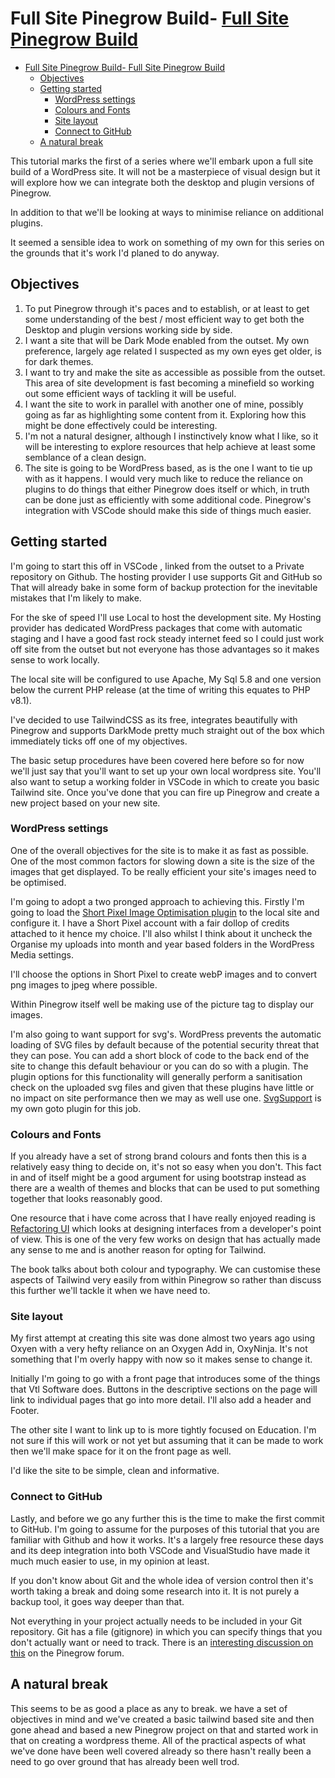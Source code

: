 # Full Site Pinegrow Build- [Full Site Pinegrow Build](#full-site-pinegrow-build)

- [Full Site Pinegrow Build- Full Site Pinegrow Build](#full-site-pinegrow-build--full-site-pinegrow-build)
  - [Objectives](#objectives)
  - [Getting started](#getting-started)
    - [WordPress settings](#wordpress-settings)
    - [Colours and Fonts](#colours-and-fonts)
    - [Site layout](#site-layout)
    - [Connect to GitHub](#connect-to-github)
  - [A natural break](#a-natural-break)

This tutorial marks the first of a series where we'll embark upon a full site build of a WordPress site. It will not be a masterpiece of visual design but it will explore how we can integrate both the desktop and plugin versions of Pinegrow.

In addition to that we'll be looking at ways to minimise reliance on additional plugins.

It seemed a sensible idea to work on something of my own for this series on the grounds that it's work I'd planed to do anyway.

## Objectives

1. To put Pinegrow through it's paces and to establish, or at least to get some understanding of the best / most efficient way to get both the Desktop and plugin versions working side by side.
2. I want a site that will be Dark Mode enabled from the outset. My own preference, largely age related I suspected as my own eyes get older, is for dark themes.
3. I want to try and make the site as accessible as possible from the outset. This area of site development is fast becoming a minefield so working out some efficient ways of tackling it will be useful.
4. I want the site to work in parallel with another one of mine, possibly going as far as highlighting some content from it. Exploring how this might be done effectively could be interesting.
5. I'm not a natural designer, although I instinctively know what I like, so it will be interesting to explore resources that help achieve at least some semblance of a clean design.
6. The site is going to be WordPress based, as is the one I want to tie up with as it happens. I would very much like to reduce the reliance on plugins to do things that either Pinegrow does itself or which, in truth can be done just as efficiently with some additional code. Pinegrow's integration with VSCode should make this side of things much easier.

## Getting started

I'm going to start this off in VSCode , linked from the outset to a Private repository on Github. The hosting provider I use supports Git and GitHub so That will already bake in some form of backup protection for the inevitable mistakes that I'm likely to make.

For the ske of speed I'll use Local to host the development site. My Hosting provider has dedicated WordPress packages that come with automatic staging and I have a good fast rock steady internet feed so I could just work off site from the outset but not everyone has those advantages so it makes sense to work locally.

The local site will be configured to use Apache, My Sql 5.8 and one version below the current PHP release (at the time of writing this equates to PHP v8.1).

I've decided to use TailwindCSS as its free, integrates beautifully with Pinegrow and supports DarkMode pretty much straight out of the box which immediately ticks off one of my objectives.

The basic setup procedures have been covered here before so for now we'll just say that you'll want to set up your own local wordpress site. You'll also want to setup a working folder in VSCode in which to create you basic Tailwind site. Once you've done that you can fire up Pinegrow and create a new project based on your new site.

### WordPress settings

One of the overall objectives for the site is to make it as fast as possible. One of the most common factors for slowing down a site is the size of the images that get displayed. To be really efficient your site's images need to be optimised.

I'm going to adopt a two pronged approach to achieving this. Firstly I'm going to load the [Short Pixel Image Optimisation plugin](https://shortpixel.com/products/shortpixel-image-optimizer) to the local site and configure it. I have a Short Pixel account with a fair dollop of credits attached to it hence my choice. I'll also whilst I think about it uncheck the Organise my uploads into month and year based folders in the WordPress Media settings.

I'll choose the options in Short Pixel to create webP images and to convert png images to jpeg where possible.

Within Pinegrow itself well be making use of the picture tag to display our images.

I'm also going to want support for svg's. WordPress prevents the automatic loading of SVG files by default because of the potential security threat that they can pose. You can add a short block of code to the back end of the site to change this default behaviour or you can do so with a plugin. The plugin options for this functionality will generally perform a sanitisation check on the uploaded svg files and given that these plugins have little or no impact on site performance then we may as well use one. [SvgSupport](https://wordpress.org/plugins/svg-support/) is my own goto plugin for this job.

### Colours and Fonts

If you already have a set of strong brand colours and fonts then this is a relatively easy thing to decide on, it's not so easy when you don't. This fact in and of itself might be a good argument for using bootstrap instead as there are a wealth of themes and blocks that can be used to put something together that looks reasonably good.

One resource that i have come across that I have really enjoyed reading is [Refactoring UI](https://www.refactoringui.com/?ref=resources) which looks at designing interfaces from a developer's point of view. This is one of the very few works on design that has actually made any sense to me and is another reason for opting for Tailwind.

The book talks about both colour and typography. We can customise these aspects of Tailwind very easily from within Pinegrow so rather than discuss this further we'll tackle it when we have need to.

### Site layout

My first attempt at creating this site was done almost two years ago using Oxyen with a very hefty reliance on an Oxygen Add in, OxyNinja. It's not something that I'm overly happy with now so it makes sense to change it.

Initially I'm going to go with a front page that introduces some of the things that Vtl Software does. Buttons in the descriptive sections on the page will link to individual pages that go into more detail. I'll also add a header and Footer.

The other site I want to link up to is more tightly focused on Education. I'm not sure if this will work or not yet but assuming that it can be made to work then we'll make space for it on the front page as well.

I'd like the site to be simple, clean and informative.

### Connect to GitHub

Lastly, and before we go any further this is the time to make the first commit to GitHub. I'm going to assume for the purposes of this tutorial that you are familiar with Github and how it works. It's a largely free resource these days and its deep integration into both VSCode and VisualStudio have made it much much easier to use, in my opinion at least.

If you don't know about Git and the whole idea of version control then it's worth taking a break and doing some research into it. It is not purely a backup tool, it goes way deeper than that.

Not everything in your project actually needs to be included in your Git repository. Git has a file (gitignore) in which you can specify things that you don't actually want or need to track. There is an [interesting discussion on this](https://forum.pinegrow.com/t/what-should-we-include-in-our-gitignore-file/6713/5) on the Pinegrow forum.

## A natural break

This seems to be as good a place as any to break. we have a set of objectives in mind and we've created a basic tailwind based site and then gone ahead and based a new Pinegrow project on that and started work in that on creating a wordpress theme. All of the practical aspects of what we've done have been well covered already so there hasn't really been a need to go over ground that has already been well trod.
